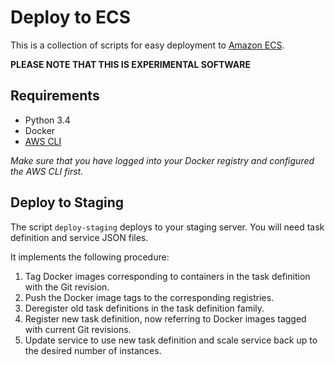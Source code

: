 # Deploy to ECS
This is a collection of scripts for easy deployment to [Amazon ECS](http://docs.aws.amazon.com/AmazonECS/latest/developerguide/Welcome.html).

**PLEASE NOTE THAT THIS IS EXPERIMENTAL SOFTWARE**

## Requirements
- Python 3.4
- Docker
- [AWS CLI](https://aws.amazon.com/cli/)

*Make sure that you have logged into your Docker registry and configured the AWS CLI first.*

## Deploy to Staging
The script `deploy-staging` deploys to your staging server. You will need task definition and
service JSON files.

It implements the following procedure:

1. Tag Docker images corresponding to containers in the task definition with the Git revision.
2. Push the Docker image tags to the corresponding registries.
3. Deregister old task definitions in the task definition family.
4. Register new task definition, now referring to Docker images tagged with current Git revisions.
5. Update service to use new task definition and scale service back up to the desired number of
  instances.
